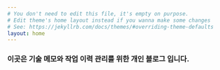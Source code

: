 ```yaml
---
# You don't need to edit this file, it's empty on purpose.
# Edit theme's home layout instead if you wanna make some changes
# See: https://jekyllrb.com/docs/themes/#overriding-theme-defaults
layout: home
---
```


### 이곳은 기술 메모와 작업 이력 관리를 위한 개인 블로그 입니다. 